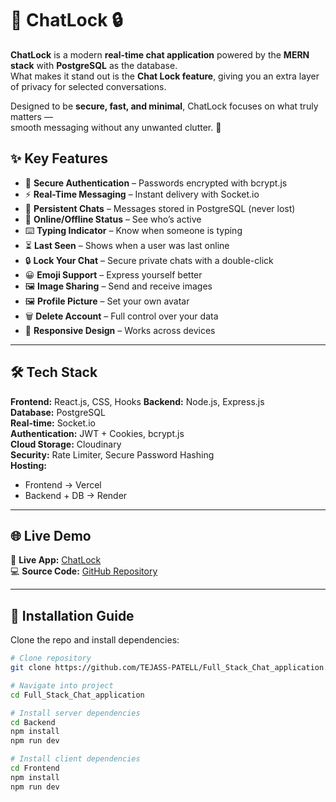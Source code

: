 # 💬 ChatLock 🔒  

**ChatLock** is a modern **real-time chat application** powered by the **MERN stack** with **PostgreSQL** as the database.  
What makes it stand out is the **Chat Lock feature**, giving you an extra layer of privacy for selected conversations.  

Designed to be **secure, fast, and minimal**, ChatLock focuses on what truly matters —  
smooth messaging without any unwanted clutter. 🚀  

## ✨ Key Features

- 🔐 **Secure Authentication** – Passwords encrypted with bcrypt.js  
- ⚡ **Real-Time Messaging** – Instant delivery with Socket.io  
- 💾 **Persistent Chats** – Messages stored in PostgreSQL (never lost)  
- 👀 **Online/Offline Status** – See who’s active  
- ⌨️ **Typing Indicator** – Know when someone is typing  
- ⏳ **Last Seen** – Shows when a user was last online  
- 🔒 **Lock Your Chat** – Secure private chats with a double-click  
- 😀 **Emoji Support** – Express yourself better  
- 🖼️ **Image Sharing** – Send and receive images  
- 🖼️ **Profile Picture** – Set your own avatar  
- 🗑️ **Delete Account** – Full control over your data  
- 📱 **Responsive Design** – Works across devices  

---

## 🛠️ Tech Stack

**Frontend:** React.js, CSS, Hooks
**Backend:** Node.js, Express.js  
**Database:** PostgreSQL  
**Real-time:** Socket.io  
**Authentication:** JWT + Cookies, bcrypt.js  
**Cloud Storage:** Cloudinary  
**Security:** Rate Limiter, Secure Password Hashing  
**Hosting:**  
- Frontend → Vercel  
- Backend + DB → Render  

---

## 🌐 Live Demo  

🔗 **Live App:** [ChatLock](https://full-stack-chat-application-seven.vercel.app)  
💻 **Source Code:** [GitHub Repository](https://github.com/TEJASS-PATELL/Full_Stack_Chat_application.git)  

---


## 🚀 Installation Guide

Clone the repo and install dependencies:

```bash
# Clone repository
git clone https://github.com/TEJASS-PATELL/Full_Stack_Chat_application.git

# Navigate into project
cd Full_Stack_Chat_application

# Install server dependencies
cd Backend
npm install
npm run dev

# Install client dependencies
cd Frontend
npm install
npm run dev
